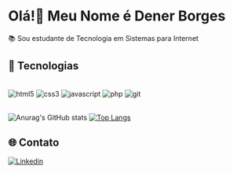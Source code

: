# Olá!👋 Meu Nome é Dener Borges
📚 Sou estudante de Tecnologia em Sistemas para Internet
## 🚀 Tecnologias

<div style="display: inline_block"><br/>
    <img align="center" alt="html5" src="https://img.shields.io/badge/HTML5-E34F26?style=for-the-badge&logo=html5&logoColor=white" />
    <img align="center" alt="css3" src="https://img.shields.io/badge/CSS3-1572B6?style=for-the-badge&logo=css3&logoColor=white" />
    <img align="center" alt="javascript" src="https://img.shields.io/badge/JavaScript-F7DF1E?style=for-the-badge&logo=javascript&logoColor=black" />
    <img align="center" alt="php" src="https://img.shields.io/badge/PHP-777BB4?style=for-the-badge&logo=php&logoColor=white" />
    <img align="center" alt="git" src="https://img.shields.io/badge/GIT-E44C30?style=for-the-badge&logo=git&logoColor=white" />
</div><br />

![Anurag's GitHub stats](https://github-readme-stats.vercel.app/api?username=DenerBorges&show_icons=true&theme=dark)
[![Top Langs](https://github-readme-stats.vercel.app/api/top-langs/?username=DenerBorges&layout=compact&theme=dark)](https://github.com/anuraghazra/github-readme-stats)

## 🌐 Contato

[![Linkedin](https://img.shields.io/badge/LinkedIn-0077B5?style=for-the-badge&logo=linkedin&logoColor=white)](https://www.linkedin.com/in/dener-borges-5836ab219)
